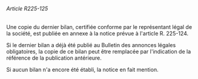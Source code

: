 ###### Article R225-125

Une copie du dernier bilan, certifiée conforme par le représentant légal de la société, est publiée en annexe à la notice prévue à l'article R. 225-124.

Si le dernier bilan a déjà été publié au Bulletin des annonces légales obligatoires, la copie de ce bilan peut être remplacée par l'indication de la référence de la publication antérieure.

Si aucun bilan n'a encore été établi, la notice en fait mention.


